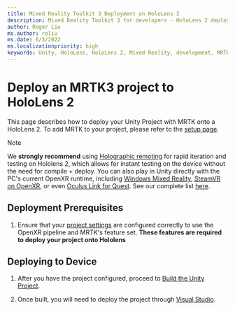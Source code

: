 ```yaml
---
title: Mixed Reality Toolkit 3 Deployment on HoloLens 2
description: Mixed Reality Toolkit 3 for developers - HoloLens 2 deployment.
author: Roger Liu   
ms.author: roliu
ms.date: 6/3/2022
ms.localizationpriority: high
keywords: Unity, HoloLens, HoloLens 2, Mixed Reality, development, MRTK3, HoloLens, Deployment
---
```


# Deploy an MRTK3 project to HoloLens 2

This page describes how to deploy your Unity Project with MRTK onto a HoloLens 2. To add MRTK to your project, please refer to the [setup page](../setup.md).

>[!NOTE]
>We **strongly recommend** using [Holographic remoting](https://docs.microsoft.com/windows/mixed-reality/develop/unity/preview-and-debug-your-app) for rapid iteration and testing on Hololens 2, which allows for instant testing on the device without the need for compile + deploy. You can also play in Unity directly with the PC's current OpenXR runtime, including [Windows Mixed Reality](https://www.microsoft.com/p/openxr-tools-for-windows-mixed-reality/9n5cvvl23qbt), [SteamVR on OpenXR](https://www.steamvr.com/), or even [Oculus Link for Quest](https://support.oculus.com/airlink). See our complete list [here](../debugging-and-testing.md).


## Deployment Prerequisites

1. Ensure that your [project settings](../setup.md#mrtk3-configuration-new-unity-project) are configured correctly to use the OpenXR pipeline and MRTK's feature set. **These features are required to deploy your project onto Hololens** 

## Deploying to Device

1. After you have the project configured, proceed to [Build the Unity Project](https://docs.microsoft.com/windows/mixed-reality/develop/unity/build-and-deploy-to-hololens#build-the-unity-project).

1. Once built, you will need to deploy the project through [Visual Studio](https://docs.microsoft.com/windows/mixed-reality/develop/advanced-concepts/using-visual-studio?tabs=hl2).

